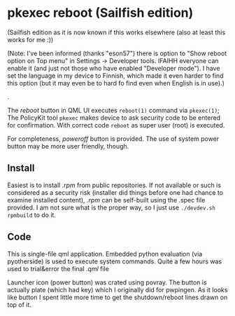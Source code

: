
pkexec reboot (Sailfish edition)
================================

(Sailfish edition as it is now known if this works elsewhere
(also at least this works for me :))

(Note: I've been informed (thanks "eson57") there is option to
 "Show reboot option on Top menu" in Settings -> Developer tools.
 IFAIHH everyone can enable it (and just not those who have
 enabled "Developer mode").
 I have set the language in my device to Finnish, which made it
 even harder to find this option (but it may even be to hard
 fo find even when English is in use).)

.

The *reboot* button in QML UI executes `reboot(1)` command
via `pkexec(1)`; The PolicyKit tool `pkexec` makes device to
ask security code to be entered for confirmation. With correct
code `reboot` as super user (root) is executed.

For completeness, *poweroff* button is provided. The use of
system power button may be more user friendly, though.

Install
-------

Easiest is to install *.rpm* from public repositories.
If not available or such is considered as a security
risk (installer did things before one had chance to
examine installed content), *.rpm* can be self-built
using the .spec file provided. I am not sure what is
the proper way, so I just use `./devdev.sh rpmbuild`
to do it.


Code
----

This is single-file qml application. Embedded python evaluation
(via pyotherside) is used to execute system commands. Quite a
few hours was used to trial&error the final *.qml* file

Launcher icon (power button) was crated using povray. The button
is actually plate (which had key) which I originally did for
pwpingen. As it looks like button I spent little more time to
get the shutdown/reboot lines drawn on top of it.
